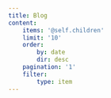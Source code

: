 ```yaml
---
title: Blog
content:
    items: '@self.children'
    limit: '10'
    order:
        by: date
        dir: desc
    pagination: '1'
    filter:
        type: item
---
```


